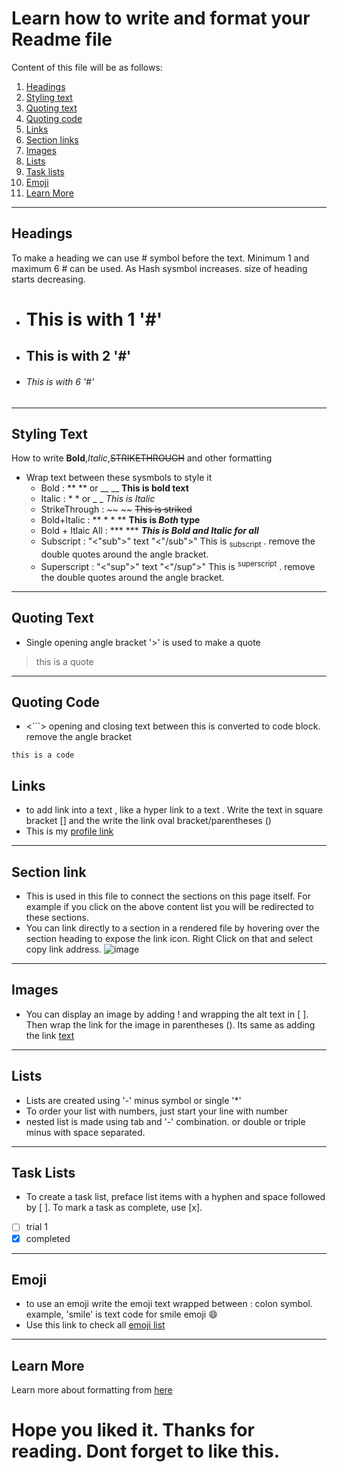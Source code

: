# Learn how to write and format your Readme file

Content of this file will be as follows:
1. [Headings](https://github.com/brij0707/Git-Intro/tree/main/Writing%20and%20Formatting#headings)
2. [Styling text](https://github.com/brij0707/Git-Intro/tree/main/Writing%20and%20Formatting#styling-text)
3. [Quoting text](https://github.com/brij0707/Git-Intro/tree/main/Writing%20and%20Formatting#quoting-text)
4. [Quoting code](https://github.com/brij0707/Git-Intro/tree/main/Writing%20and%20Formatting#quoting-code)
5. [Links](https://github.com/brij0707/Git-Intro/tree/main/Writing%20and%20Formatting#links)
6. [Section links](https://github.com/brij0707/Git-Intro/edit/main/Writing%20and%20Formatting/Readme.md#section-link)
7. [Images](https://github.com/brij0707/Git-Intro/tree/main/Writing%20and%20Formatting#images)
8. [Lists](https://github.com/brij0707/Git-Intro/tree/main/Writing%20and%20Formatting#lists)
9. [Task lists](https://github.com/brij0707/Git-Intro/tree/main/Writing%20and%20Formatting#task-lists)
10. [Emoji](https://github.com/brij0707/Git-Intro/tree/main/Writing%20and%20Formatting#emoji)
11. [Learn More](https://github.com/brij0707/Git-Intro/tree/main/Writing%20and%20Formatting#learn-more)
---
## Headings
  To make a heading we can use # symbol before the text. Minimum 1 and maximum 6 # can be used. As Hash sysmbol increases. size of heading starts decreasing.
  - # This is with 1 '#'
  - ## This is with 2 '#'
  - ###### This is with 6 '#'
---
## Styling Text
  How to write **Bold**,*Italic*,~~STRIKETHROUGH~~ and other formatting
  - Wrap text between these sysmbols to style it
    - Bold  : ** ** or __ __  **This is bold text**
    - Italic : * * or _ _  _This is Italic_
    - StrikeThrough : ~~ ~~ ~~This is striked~~
    - Bold+Italic : ** * * ** **This is *Both* type**
    - Bold + Itlaic All : *** *** ***This is Bold and Italic for all***
    - Subscript : "<"sub">" text "<"/sub">"    This is <sub> subscript</sub> . remove the double quotes around the angle bracket.
    - Superscript :  "<"sup">" text "<"/sup">"    This is <sup> superscript</sup> . remove the double quotes around the angle bracket.

---
## Quoting Text
  - Single opening angle bracket '>' is used to make a quote
  > this is a quote
    
---
## Quoting Code
  - <```> opening and closing text between this is converted to code block. remove the angle bracket
  ```
  this is a code
  ```
 ## Links
  - to add link into a text , like a hyper link to a text . Write the text in square bracket [] and the write the link oval bracket/parentheses ()
  - This is my [profile link](https://github.com/brij0707)
 
 ---
 ## Section link 
  - This is used in this file to connect the sections on this page itself. For example if you click on the above content list you will be redirected to these sections.
  - You can link directly to a section in a rendered file by hovering over the section heading to expose the link icon. Right Click on that and select copy link address.
  ![image](https://user-images.githubusercontent.com/52787434/185734812-edf83310-9d76-4a3c-93e4-77716cb5992d.png)
  
  ---
  ## Images
   - You can display an image by adding ! and wrapping the alt text in [ ]. Then wrap the link for the image in parentheses (). Its same as adding the link
    [text](link)
  
  ---
  ## Lists
   - Lists are created using '-' minus symbol or single '*' 
   - To order your list with numbers, just start your line with number 
   - nested list is made using tab and '-' combination. or double or triple minus with space separated.
    
   ---
   ## Task Lists
   
   - To create a task list, preface list items with a hyphen and space followed by [ ]. To mark a task as complete, use [x].
   - [ ] trial 1
   - [x] completed
  ---
  ## Emoji
  
  - to use an emoji write the emoji text wrapped between : colon symbol. example, 'smile' is text code for smile emoji :smile:
  - Use this link to check all [emoji list](https://github.com/ikatyang/emoji-cheat-sheet/blob/master/README.md) 
  
  ---
  ## Learn More
  
  Learn more about formatting from [here](https://docs.github.com/en/get-started/writing-on-github/getting-started-with-writing-and-formatting-on-github/basic-writing-and-formatting-syntax#styling-text)
  
  # Hope you liked it. Thanks for reading. Dont forget to like this. 
  
    
    
    
    
    
    
    

